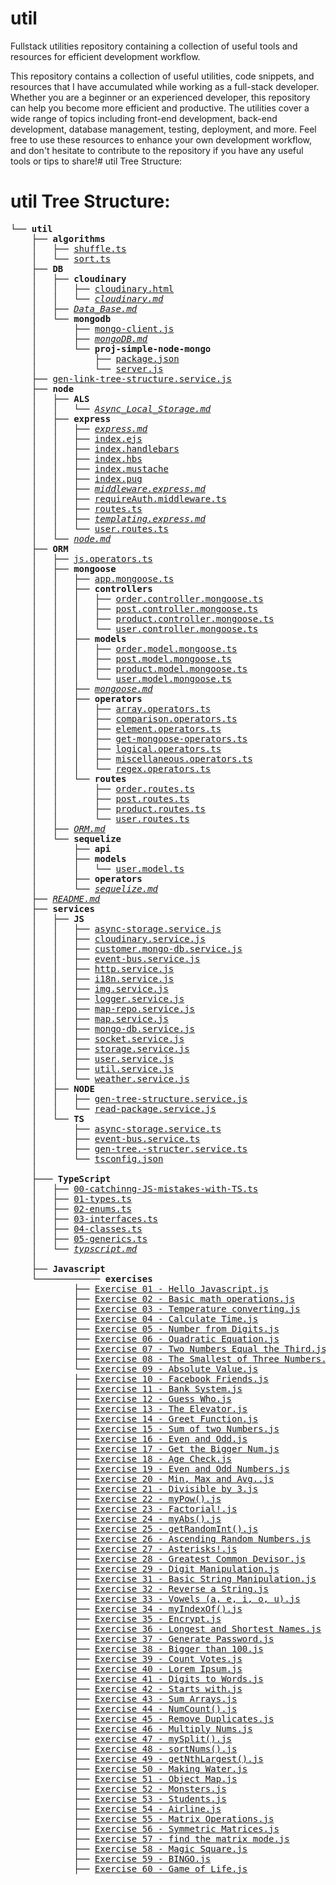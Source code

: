 # util
Fullstack utilities repository containing a collection of useful tools and resources for efficient development workflow.

This repository contains a collection of useful utilities, code snippets, and resources that I have accumulated while working as a full-stack developer. Whether you are a beginner or an experienced developer, this repository can help you become more efficient and productive. The utilities cover a wide range of topics including front-end development, back-end development, database management, testing, deployment, and more. Feel free to use these resources to enhance your own development workflow, and don't hesitate to contribute to the repository if you have any useful tools or tips to share!# util Tree Structure:
# util Tree Structure:

<pre>
└── <strong>util</strong>
    ├── <strong>algorithms</strong>
    │   ├── <a href="https://github.com/OzZaken/util/blob/main/algorithms\shuffle.ts" target="_blank">shuffle.ts</a>
    │   └── <a href="https://github.com/OzZaken/util/blob/main/algorithms\sort.ts" target="_blank">sort.ts</a>
    ├── <strong>DB</strong>
    │   ├── <strong>cloudinary</strong>
    │   │   ├── <a href="https://github.com/OzZaken/util/blob/main/DB\cloudinary\cloudinary.html" target="_blank">cloudinary.html</a>
    │   │   └── <a href="https://github.com/OzZaken/util/blob/main/DB\cloudinary\cloudinary.md" target="_blank"><em>cloudinary.md</em></a>
    │   ├── <a href="https://github.com/OzZaken/util/blob/main/DB\Data_Base.md" target="_blank"><em>Data_Base.md</em></a>
    │   └── <strong>mongodb</strong>
    │       ├── <a href="https://github.com/OzZaken/util/blob/main/DB\mongodb\mongo-client.js" target="_blank">mongo-client.js</a>
    │       ├── <a href="https://github.com/OzZaken/util/blob/main/DB\mongodb\mongoDB.md" target="_blank"><em>mongoDB.md</em></a>
    │       └── <strong>proj-simple-node-mongo</strong>
    │           ├── <a href="https://github.com/OzZaken/util/blob/main/DB\mongodb\proj-simple-node-mongo\package.json" target="_blank">package.json</a>
    │           └── <a href="https://github.com/OzZaken/util/blob/main/DB\mongodb\proj-simple-node-mongo\server.js" target="_blank">server.js</a>
    ├── <a href="https://github.com/OzZaken/util/blob/main/gen-link-tree-structure.service.js" target="_blank">gen-link-tree-structure.service.js</a>
    ├── <strong>node</strong>
    │   ├── <strong>ALS</strong>
    │   │   └── <a href="https://github.com/OzZaken/util/blob/main/node\ALS\Async_Local_Storage.md" target="_blank"><em>Async_Local_Storage.md</em></a>
    │   ├── <strong>express</strong>
    │   │   ├── <a href="https://github.com/OzZaken/util/blob/main/node\express\express.md" target="_blank"><em>express.md</em></a>
    │   │   ├── <a href="https://github.com/OzZaken/util/blob/main/node\express\index.ejs" target="_blank">index.ejs</a>
    │   │   ├── <a href="https://github.com/OzZaken/util/blob/main/node\express\index.handlebars" target="_blank">index.handlebars</a>
    │   │   ├── <a href="https://github.com/OzZaken/util/blob/main/node\express\index.hbs" target="_blank">index.hbs</a>
    │   │   ├── <a href="https://github.com/OzZaken/util/blob/main/node\express\index.mustache" target="_blank">index.mustache</a>
    │   │   ├── <a href="https://github.com/OzZaken/util/blob/main/node\express\index.pug" target="_blank">index.pug</a>
    │   │   ├── <a href="https://github.com/OzZaken/util/blob/main/node\express\middleware.express.md" target="_blank"><em>middleware.express.md</em></a>
    │   │   ├── <a href="https://github.com/OzZaken/util/blob/main/node\express\requireAuth.middleware.ts" target="_blank">requireAuth.middleware.ts</a>
    │   │   ├── <a href="https://github.com/OzZaken/util/blob/main/node\express\routes.ts" target="_blank">routes.ts</a>
    │   │   ├── <a href="https://github.com/OzZaken/util/blob/main/node\express\templating.express.md" target="_blank"><em>templating.express.md</em></a>
    │   │   └── <a href="https://github.com/OzZaken/util/blob/main/node\express\user.routes.ts" target="_blank">user.routes.ts</a>
    │   └── <a href="https://github.com/OzZaken/util/blob/main/node\node.md" target="_blank"><em>node.md</em></a>
    ├── <strong>ORM</strong>
    │   ├── <a href="https://github.com/OzZaken/util/blob/main/ORM\js.operators.ts" target="_blank">js.operators.ts</a>
    │   ├── <strong>mongoose</strong>
    │   │   ├── <a href="https://github.com/OzZaken/util/blob/main/ORM\mongoose\app.mongoose.ts" target="_blank">app.mongoose.ts</a>
    │   │   ├── <strong>controllers</strong>
    │   │   │   ├── <a href="https://github.com/OzZaken/util/blob/main/ORM\mongoose\controllers\order.controller.mongoose.ts" target="_blank">order.controller.mongoose.ts</a>
    │   │   │   ├── <a href="https://github.com/OzZaken/util/blob/main/ORM\mongoose\controllers\post.controller.mongoose.ts" target="_blank">post.controller.mongoose.ts</a>
    │   │   │   ├── <a href="https://github.com/OzZaken/util/blob/main/ORM\mongoose\controllers\product.controller.mongoose.ts" target="_blank">product.controller.mongoose.ts</a>
    │   │   │   └── <a href="https://github.com/OzZaken/util/blob/main/ORM\mongoose\controllers\user.controller.mongoose.ts" target="_blank">user.controller.mongoose.ts</a>
    │   │   ├── <strong>models</strong>
    │   │   │   ├── <a href="https://github.com/OzZaken/util/blob/main/ORM\mongoose\models\order.model.mongoose.ts" target="_blank">order.model.mongoose.ts</a>
    │   │   │   ├── <a href="https://github.com/OzZaken/util/blob/main/ORM\mongoose\models\post.model.mongoose.ts" target="_blank">post.model.mongoose.ts</a>
    │   │   │   ├── <a href="https://github.com/OzZaken/util/blob/main/ORM\mongoose\models\product.model.mongoose.ts" target="_blank">product.model.mongoose.ts</a>
    │   │   │   └── <a href="https://github.com/OzZaken/util/blob/main/ORM\mongoose\models\user.model.mongoose.ts" target="_blank">user.model.mongoose.ts</a>
    │   │   ├── <a href="https://github.com/OzZaken/util/blob/main/ORM\mongoose\mongoose.md" target="_blank"><em>mongoose.md</em></a>
    │   │   ├── <strong>operators</strong>
    │   │   │   ├── <a href="https://github.com/OzZaken/util/blob/main/ORM\mongoose\operators\array.operators.ts" target="_blank">array.operators.ts</a>
    │   │   │   ├── <a href="https://github.com/OzZaken/util/blob/main/ORM\mongoose\operators\comparison.operators.ts" target="_blank">comparison.operators.ts</a>
    │   │   │   ├── <a href="https://github.com/OzZaken/util/blob/main/ORM\mongoose\operators\element.operators.ts" target="_blank">element.operators.ts</a>
    │   │   │   ├── <a href="https://github.com/OzZaken/util/blob/main/ORM\mongoose\operators\get-mongoose-operators.ts" target="_blank">get-mongoose-operators.ts</a>
    │   │   │   ├── <a href="https://github.com/OzZaken/util/blob/main/ORM\mongoose\operators\logical.operators.ts" target="_blank">logical.operators.ts</a>
    │   │   │   ├── <a href="https://github.com/OzZaken/util/blob/main/ORM\mongoose\operators\miscellaneous.operators.ts" target="_blank">miscellaneous.operators.ts</a>
    │   │   │   └── <a href="https://github.com/OzZaken/util/blob/main/ORM\mongoose\operators\regex.operators.ts" target="_blank">regex.operators.ts</a>
    │   │   └── <strong>routes</strong>
    │   │       ├── <a href="https://github.com/OzZaken/util/blob/main/ORM\mongoose\routes\order.routes.ts" target="_blank">order.routes.ts</a>
    │   │       ├── <a href="https://github.com/OzZaken/util/blob/main/ORM\mongoose\routes\post.routes.ts" target="_blank">post.routes.ts</a>
    │   │       ├── <a href="https://github.com/OzZaken/util/blob/main/ORM\mongoose\routes\product.routes.ts" target="_blank">product.routes.ts</a>
    │   │       └── <a href="https://github.com/OzZaken/util/blob/main/ORM\mongoose\routes\user.routes.ts" target="_blank">user.routes.ts</a>
    │   ├── <a href="https://github.com/OzZaken/util/blob/main/ORM\ORM.md" target="_blank"><em>ORM.md</em></a>
    │   └── <strong>sequelize</strong>
    │       ├── <strong>api</strong>
    │       ├── <strong>models</strong>
    │       │   └── <a href="https://github.com/OzZaken/util/blob/main/ORM\sequelize\models\user.model.ts" target="_blank">user.model.ts</a>
    │       ├── <strong>operators</strong>
    │       └── <a href="https://github.com/OzZaken/util/blob/main/ORM\sequelize\sequelize.md" target="_blank"><em>sequelize.md</em></a>
    ├── <a href="https://github.com/OzZaken/util/blob/main/README.md" target="_blank"><em>README.md</em></a>
    ├── <strong>services</strong>
    │   ├── <strong>JS</strong>
    │   │   ├── <a href="https://github.com/OzZaken/util/blob/main/services\JS\async-storage.service.js" target="_blank">async-storage.service.js</a>
    │   │   ├── <a href="https://github.com/OzZaken/util/blob/main/services\JS\cloudinary.service.js" target="_blank">cloudinary.service.js</a>
    │   │   ├── <a href="https://github.com/OzZaken/util/blob/main/services\JS\customer.mongo-db.service.js" target="_blank">customer.mongo-db.service.js</a>
    │   │   ├── <a href="https://github.com/OzZaken/util/blob/main/services\JS\event-bus.service.js" target="_blank">event-bus.service.js</a>
    │   │   ├── <a href="https://github.com/OzZaken/util/blob/main/services\JS\http.service.js" target="_blank">http.service.js</a>
    │   │   ├── <a href="https://github.com/OzZaken/util/blob/main/services\JS\i18n.service.js" target="_blank">i18n.service.js</a>
    │   │   ├── <a href="https://github.com/OzZaken/util/blob/main/services\JS\img.service.js" target="_blank">img.service.js</a>
    │   │   ├── <a href="https://github.com/OzZaken/util/blob/main/services\JS\logger.service.js" target="_blank">logger.service.js</a>
    │   │   ├── <a href="https://github.com/OzZaken/util/blob/main/services\JS\map-repo.service.js" target="_blank">map-repo.service.js</a>
    │   │   ├── <a href="https://github.com/OzZaken/util/blob/main/services\JS\map.service.js" target="_blank">map.service.js</a>
    │   │   ├── <a href="https://github.com/OzZaken/util/blob/main/services\JS\mongo-db.service.js" target="_blank">mongo-db.service.js</a>
    │   │   ├── <a href="https://github.com/OzZaken/util/blob/main/services\JS\socket.service.js" target="_blank">socket.service.js</a>
    │   │   ├── <a href="https://github.com/OzZaken/util/blob/main/services\JS\storage.service.js" target="_blank">storage.service.js</a>
    │   │   ├── <a href="https://github.com/OzZaken/util/blob/main/services\JS\user.service.js" target="_blank">user.service.js</a>
    │   │   ├── <a href="https://github.com/OzZaken/util/blob/main/services\JS\util.service.js" target="_blank">util.service.js</a>
    │   │   └── <a href="https://github.com/OzZaken/util/blob/main/services\JS\weather.service.js" target="_blank">weather.service.js</a>
    │   ├── <strong>NODE</strong>
    │   │   ├── <a href="https://github.com/OzZaken/util/blob/main/services\NODE\gen-tree-structure.service.js" target="_blank">gen-tree-structure.service.js</a>
    │   │   └── <a href="https://github.com/OzZaken/util/blob/main/services\NODE\read-package.service.js" target="_blank">read-package.service.js</a>
    │   └── <strong>TS</strong>
    │       ├── <a href="https://github.com/OzZaken/util/blob/main/services\TS\async-storage.service.ts" target="_blank">async-storage.service.ts</a>
    │       ├── <a href="https://github.com/OzZaken/util/blob/main/services\TS\event-bus.service.ts" target="_blank">event-bus.service.ts</a>
    │       ├── <a href="https://github.com/OzZaken/util/blob/main/services\TS\gen-tree.-structer.service.ts" target="_blank">gen-tree.-structer.service.ts</a>
    │       └── <a href="https://github.com/OzZaken/util/blob/main/services\TS\tsconfig.json" target="_blank">tsconfig.json</a>
    │
    ├─── <strong>TypeScript</strong>
    │   ├── <a href="https://github.com/OzZaken/util/blob/main/TypeScript\00-catchinng-JS-mistakes-with-TS.ts" target="_blank">00-catchinng-JS-mistakes-with-TS.ts</a>
    │   ├── <a href="https://github.com/OzZaken/util/blob/main/TypeScript\01-types.ts" target="_blank">01-types.ts</a>
    │   ├── <a href="https://github.com/OzZaken/util/blob/main/TypeScript\02-enums.ts" target="_blank">02-enums.ts</a>
    │   ├── <a href="https://github.com/OzZaken/util/blob/main/TypeScript\03-interfaces.ts" target="_blank">03-interfaces.ts</a>
    │   ├── <a href="https://github.com/OzZaken/util/blob/main/TypeScript\04-classes.ts" target="_blank">04-classes.ts</a>
    │   ├── <a href="https://github.com/OzZaken/util/blob/main/TypeScript\05-generics.ts" target="_blank">05-generics.ts</a>
    │   └── <a href="https://github.com/OzZaken/util/blob/main/TypeScript\typscript.md" target="_blank"><em>typscript.md</em></a>
    │
    ├── <strong>Javascript</strong>
    └──────────── <strong>exercises</strong>
            ├── <a href="https://github.com/OzZaken/util/blob/main/Javascript\exercises\Exercise 01 - Hello Javascript.js" target="_blank">Exercise 01 - Hello Javascript.js</a>
            ├── <a href="https://github.com/OzZaken/util/blob/main/Javascript\exercises\Exercise 02 - Basic math operations.js" target="_blank">Exercise 02 - Basic math operations.js</a>
            ├── <a href="https://github.com/OzZaken/util/blob/main/Javascript\exercises\Exercise 03 - Temperature converting.js" target="_blank">Exercise 03 - Temperature converting.js</a>
            ├── <a href="https://github.com/OzZaken/util/blob/main/Javascript\exercises\Exercise 04 - Calculate Time.js" target="_blank">Exercise 04 - Calculate Time.js</a>
            ├── <a href="https://github.com/OzZaken/util/blob/main/Javascript\exercises\Exercise 05 - Number from Digits.js" target="_blank">Exercise 05 - Number from Digits.js</a>
            ├── <a href="https://github.com/OzZaken/util/blob/main/Javascript\exercises\Exercise 06 - Quadratic Equation.js" target="_blank">Exercise 06 - Quadratic Equation.js</a>
            ├── <a href="https://github.com/OzZaken/util/blob/main/Javascript\exercises\Exercise 07 - Two Numbers Equal the Third.js" target="_blank">Exercise 07 - Two Numbers Equal the Third.js</a>
            ├── <a href="https://github.com/OzZaken/util/blob/main/Javascript\exercises\Exercise 08 - The Smallest of Three Numbers.js" target="_blank">Exercise 08 - The Smallest of Three Numbers.js</a>
            └── <a href="https://github.com/OzZaken/util/blob/main/Javascript\exercises\Exercise 09 - Absolute Value.js" target="_blank">Exercise 09 - Absolute Value.js</a>
            ├── <a href="https://github.com/OzZaken/util/blob/main/Javascript\exercises\Exercise 10 - Facebook Friends.js" target="_blank">Exercise 10 - Facebook Friends.js</a>
            ├── <a href="https://github.com/OzZaken/util/blob/main/Javascript\exercises\Exercise 11 - Bank System.js" target="_blank">Exercise 11 - Bank System.js</a>
            ├── <a href="https://github.com/OzZaken/util/blob/main/Javascript\exercises\Exercise 12 - Guess Who.js" target="_blank">Exercise 12 - Guess Who.js</a>
            ├── <a href="https://github.com/OzZaken/util/blob/main/Javascript\exercises\Exercise 13 - The Elevator.js" target="_blank">Exercise 13 - The Elevator.js</a>
            ├── <a href="https://github.com/OzZaken/util/blob/main/Javascript\exercises\Exercise 14 - Greet Function.js" target="_blank">Exercise 14 - Greet Function.js</a>
            ├── <a href="https://github.com/OzZaken/util/blob/main/Javascript\exercises\Exercise 15 - Sum of two Numbers.js" target="_blank">Exercise 15 - Sum of two Numbers.js</a>
            ├── <a href="https://github.com/OzZaken/util/blob/main/Javascript\exercises\Exercise 16 - Even and Odd.js" target="_blank">Exercise 16 - Even and Odd.js</a>
            ├── <a href="https://github.com/OzZaken/util/blob/main/Javascript\exercises\Exercise 17 - Get the Bigger Num.js" target="_blank">Exercise 17 - Get the Bigger Num.js</a>
            ├── <a href="https://github.com/OzZaken/util/blob/main/Javascript\exercises\Exercise 18 - Age Check.js" target="_blank">Exercise 18 - Age Check.js</a>
            ├── <a href="https://github.com/OzZaken/util/blob/main/Javascript\exercises\Exercise 19 - Even and Odd Numbers.js" target="_blank">Exercise 19 - Even and Odd Numbers.js</a>
            ├── <a href="https://github.com/OzZaken/util/blob/main/Javascript\exercises\Exercise 20 - Min, Max and Avg..js" target="_blank">Exercise 20 - Min, Max and Avg..js</a>
            ├── <a href="https://github.com/OzZaken/util/blob/main/Javascript\exercises\Exercise 21 - Divisible by 3.js" target="_blank">Exercise 21 - Divisible by 3.js</a>
            ├── <a href="https://github.com/OzZaken/util/blob/main/Javascript\exercises\Exercise 22 - myPow().js" target="_blank">Exercise 22 - myPow().js</a>
            ├── <a href="https://github.com/OzZaken/util/blob/main/Javascript\exercises\Exercise 23 - Factorial!.js" target="_blank">Exercise 23 - Factorial!.js</a>
            ├── <a href="https://github.com/OzZaken/util/blob/main/Javascript\exercises\Exercise 24 - myAbs().js" target="_blank">Exercise 24 - myAbs().js</a>
            ├── <a href="https://github.com/OzZaken/util/blob/main/Javascript\exercises\Exercise 25 - getRandomInt().js" target="_blank">Exercise 25 - getRandomInt().js</a>
            ├── <a href="https://github.com/OzZaken/util/blob/main/Javascript\exercises\Exercise 26 - Ascending Random Numbers.js" target="_blank">Exercise 26 - Ascending Random Numbers.js</a>
            ├── <a href="https://github.com/OzZaken/util/blob/main/Javascript\exercises\Exercise 27 - Asterisks!.js" target="_blank">Exercise 27 - Asterisks!.js</a>
            ├── <a href="https://github.com/OzZaken/util/blob/main/Javascript\exercises\Exercise 28 - Greatest Common Devisor.js" target="_blank">Exercise 28 - Greatest Common Devisor.js</a>
            ├── <a href="https://github.com/OzZaken/util/blob/main/Javascript\exercises\Exercise 29 - Digit Manipulation.js" target="_blank">Exercise 29 - Digit Manipulation.js</a>
            ├── <a href="https://github.com/OzZaken/util/blob/main/Javascript\exercises\Exercise 31 - Basic String Manipulation.js" target="_blank">Exercise 31 - Basic String Manipulation.js</a>
            ├── <a href="https://github.com/OzZaken/util/blob/main/Javascript\exercises\Exercise 32 - Reverse a String.js" target="_blank">Exercise 32 - Reverse a String.js</a>
            ├── <a href="https://github.com/OzZaken/util/blob/main/Javascript\exercises\Exercise 33 - Vowels (a, e, i, o, u).js" target="_blank">Exercise 33 - Vowels (a, e, i, o, u).js</a>
            ├── <a href="https://github.com/OzZaken/util/blob/main/Javascript\exercises\Exercise 34 - myIndexOf().js" target="_blank">Exercise 34 - myIndexOf().js</a>
            ├── <a href="https://github.com/OzZaken/util/blob/main/Javascript\exercises\Exercise 35 - Encrypt.js" target="_blank">Exercise 35 - Encrypt.js</a>
            ├── <a href="https://github.com/OzZaken/util/blob/main/Javascript\exercises\Exercise 36 - Longest and Shortest Names.js" target="_blank">Exercise 36 - Longest and Shortest Names.js</a>
            ├── <a href="https://github.com/OzZaken/util/blob/main/Javascript\exercises\Exercise 37 - Generate Password.js" target="_blank">Exercise 37 - Generate Password.js</a>
            ├── <a href="https://github.com/OzZaken/util/blob/main/Javascript\exercises\Exercise 38 - Bigger than 100.js" target="_blank">Exercise 38 - Bigger than 100.js</a>
            ├── <a href="https://github.com/OzZaken/util/blob/main/Javascript\exercises\Exercise 39 - Count Votes.js" target="_blank">Exercise 39 - Count Votes.js</a>
            ├── <a href="https://github.com/OzZaken/util/blob/main/Javascript\exercises\Exercise 40 - Lorem Ipsum.js" target="_blank">Exercise 40 - Lorem Ipsum.js</a>
            ├── <a href="https://github.com/OzZaken/util/blob/main/Javascript\exercises\Exercise 41 - Digits to Words.js" target="_blank">Exercise 41 - Digits to Words.js</a>
            ├── <a href="https://github.com/OzZaken/util/blob/main/Javascript\exercises\Exercise 42 - Starts with.js" target="_blank">Exercise 42 - Starts with.js</a>
            ├── <a href="https://github.com/OzZaken/util/blob/main/Javascript\exercises\Exercise 43 - Sum Arrays.js" target="_blank">Exercise 43 - Sum Arrays.js</a>
            ├── <a href="https://github.com/OzZaken/util/blob/main/Javascript\exercises\Exercise 44 - NumCount().js" target="_blank">Exercise 44 - NumCount().js</a>
            ├── <a href="https://github.com/OzZaken/util/blob/main/Javascript\exercises\Exercise 45 - Remove Duplicates.js" target="_blank">Exercise 45 - Remove Duplicates.js</a>
            ├── <a href="https://github.com/OzZaken/util/blob/main/Javascript\exercises\Exercise 46 - Multiply Nums.js" target="_blank">Exercise 46 - Multiply Nums.js</a>
            ├── <a href="https://github.com/OzZaken/util/blob/main/Javascript\exercises\exercise 47 - mySplit().js" target="_blank">exercise 47 - mySplit().js</a>
            ├── <a href="https://github.com/OzZaken/util/blob/main/Javascript\exercises\Exercise 48 - sortNums().js" target="_blank">Exercise 48 - sortNums().js</a>
            ├── <a href="https://github.com/OzZaken/util/blob/main/Javascript\exercises\Exercise 49 - getNthLargest().js" target="_blank">Exercise 49 - getNthLargest().js</a>
            ├── <a href="https://github.com/OzZaken/util/blob/main/Javascript\exercises\Exercise 50 - Making Water.js" target="_blank">Exercise 50 - Making Water.js</a>
            ├── <a href="https://github.com/OzZaken/util/blob/main/Javascript\exercises\Exercise 51 - Object Map.js" target="_blank">Exercise 51 - Object Map.js</a>
            ├── <a href="https://github.com/OzZaken/util/blob/main/Javascript\exercises\Exercise 52 - Monsters.js" target="_blank">Exercise 52 - Monsters.js</a>
            ├── <a href="https://github.com/OzZaken/util/blob/main/Javascript\exercises\Exercise 53 - Students.js" target="_blank">Exercise 53 - Students.js</a>
            ├── <a href="https://github.com/OzZaken/util/blob/main/Javascript\exercises\Exercise 54 - Airline.js" target="_blank">Exercise 54 - Airline.js</a>
            ├── <a href="https://github.com/OzZaken/util/blob/main/Javascript\exercises\Exercise 55 - Matrix Operations.js" target="_blank">Exercise 55 - Matrix Operations.js</a>
            ├── <a href="https://github.com/OzZaken/util/blob/main/Javascript\exercises\Exercise 56 - Symmetric Matrices.js" target="_blank">Exercise 56 - Symmetric Matrices.js</a>
            ├── <a href="https://github.com/OzZaken/util/blob/main/Javascript\exercises\Exercise 57 - find the matrix mode.js" target="_blank">Exercise 57 - find the matrix mode.js</a>
            ├── <a href="https://github.com/OzZaken/util/blob/main/Javascript\exercises\Exercise 58 - Magic Square.js" target="_blank">Exercise 58 - Magic Square.js</a>
            ├── <a href="https://github.com/OzZaken/util/blob/main/Javascript\exercises\Exercise 59 - BINGO.js" target="_blank">Exercise 59 - BINGO.js</a>
            ├── <a href="https://github.com/OzZaken/util/blob/main/Javascript\exercises\Exercise 60 - Game of Life.js" target="_blank">Exercise 60 - Game of Life.js</a>

</pre>
